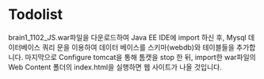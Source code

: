# Todolist

brain1_1102_JS.war파일을 다운로드하여 Java EE IDE에 import 하신 후, Mysql 데이터베이스 쿼리 문을 이용하여 데이터 베이스를 스키마(webdb)와 테이블들을 추가합니다.
마지막으로 Configure tomcat을 통해 톰캣을 stop 한 뒤, import한 war파일의 Web Content 폴더의 index.html을 실행하면 웹 사이트가 나올 것입니다.
